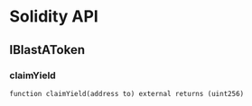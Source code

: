 # Solidity API

## IBlastAToken

### claimYield

```solidity
function claimYield(address to) external returns (uint256)
```

